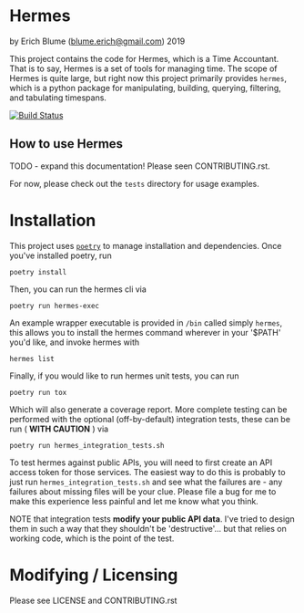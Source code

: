 Hermes
======

by Erich Blume (blume.erich@gmail.com) 2019

This project contains the code for Hermes, which is a Time Accountant. That is
to say, Hermes is a set of tools for managing time. The scope of Hermes is
quite large, but right now this project primarily provides `hermes`, which is a
python package for manipulating, building, querying, filtering, and tabulating
timespans.

[![Build Status](https://travis-ci.com/eblume/hermes.svg?branch=master)](https://travis-ci.com/eblume/hermes)

How to use Hermes
-----------------

TODO - expand this documentation! Please seen CONTRIBUTING.rst.

For now, please check out the `tests` directory for usage examples.


Installation
===========

This project uses [`poetry`](https://github.com/sdispater/poetry) to manage
installation and dependencies. Once you've installed poetry, run

    poetry install

Then, you can run the hermes cli via

    poetry run hermes-exec

An example wrapper executable is provided in `/bin` called simply `hermes`, this
allows you to install the hermes command wherever in your '$PATH' you'd like, and
invoke hermes with

    hermes list

Finally, if you would like to run hermes unit tests, you can run

    poetry run tox

Which will also generate a coverage report. More complete testing can be performed
with the optional (off-by-default) integration tests, these can be run ( **WITH CAUTION** )
via

    poetry run hermes_integration_tests.sh

To test hermes against public APIs, you will need to first create an API access
token for those services. The easiest way to do this is probably to just run
`hermes_integration_tests.sh` and see what the failures are - any failures
about missing files will be your clue. Please file a bug for me to make this
experience less painful and let me know what you think.

NOTE that integration tests **modify your public API data**. I've tried to
design them in such a way that they shouldn't be 'destructive'... but that
relies on working code, which is the point of the test.

Modifying / Licensing
=====================

Please see LICENSE and CONTRIBUTING.rst
